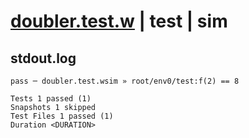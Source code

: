 # [doubler.test.w](../../../../../tests/valid/doubler.test.w) | test | sim

## stdout.log
```log
pass ─ doubler.test.wsim » root/env0/test:f(2) == 8

Tests 1 passed (1)
Snapshots 1 skipped
Test Files 1 passed (1)
Duration <DURATION>
```

